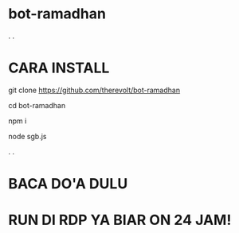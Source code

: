 # bot-ramadhan
.
.
# CARA INSTALL

git clone https://github.com/therevolt/bot-ramadhan

cd bot-ramadhan

npm i

node sgb.js

.
.
# BACA DO'A DULU
# RUN DI RDP YA BIAR ON 24 JAM!
